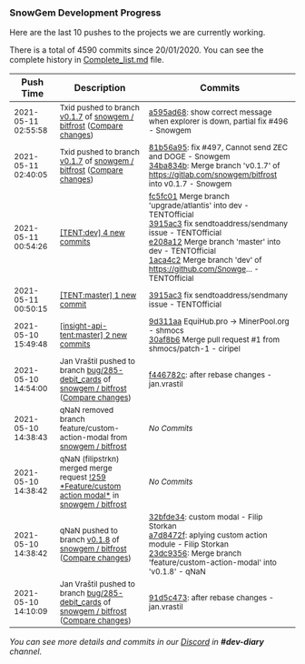 
### SnowGem Development Progress

Here are the last 10 pushes to the projects we are currently working.

There is a total of 4590 commits since 20/01/2020. You can see the complete history in
 [Complete_list.md](Complete_list.md) file.

| Push Time | Description | Commits |
| --- | --- | --- |
| <sub>2021-05-11 02:55:58</sub> | <sub>Txid pushed to branch [v0\.1\.7](https://gitlab.com/snowgem/bitfrost/commits/v0.1.7) of [snowgem / bitfrost](https://gitlab.com/snowgem/bitfrost) ([Compare changes](https://gitlab.com/snowgem/bitfrost/compare/34ba834bd814d1874c350d29978950ac991bc100...a595ad688803d54d24dac47a6a913e81971734fe))</sub> | <sub>[a595ad68](https://gitlab.com/snowgem/bitfrost/-/commit/a595ad688803d54d24dac47a6a913e81971734fe): show correct message when explorer is down, partial fix #496 - Snowgem</sub> |
| <sub>2021-05-11 02:40:05</sub> | <sub>Txid pushed to branch [v0\.1\.7](https://gitlab.com/snowgem/bitfrost/commits/v0.1.7) of [snowgem / bitfrost](https://gitlab.com/snowgem/bitfrost) ([Compare changes](https://gitlab.com/snowgem/bitfrost/compare/7ca0258a50c1597711f6d182c142246cd8fcfb17...34ba834bd814d1874c350d29978950ac991bc100))</sub> | <sub>[81b56a95](https://gitlab.com/snowgem/bitfrost/-/commit/81b56a9576ab5f435f507350896943306d2fbc30): fix #497, Cannot send ZEC and DOGE - Snowgem<br>[34ba834b](https://gitlab.com/snowgem/bitfrost/-/commit/34ba834bd814d1874c350d29978950ac991bc100): Merge branch 'v0.1.7' of https://gitlab.com/snowgem/bitfrost into v0.1.7 - Snowgem</sub> |
| <sub>2021-05-11 00:54:26</sub> | <sub>[[TENT:dev] 4 new commits](https://github.com/TENTOfficial/TENT/compare/38f201a43342...1aca4c25b76b)</sub> | <sub>[fc5fc01](https://github.com/TENTOfficial/TENT/commit/fc5fc014e789fc7c3d64bc0afabb8e20bf7ff702) Merge branch 'upgrade/atlantis' into dev - TENTOfficial<br>[3915ac3](https://github.com/TENTOfficial/TENT/commit/3915ac3cbb1981d52411a9b8c3c9692d3f92f56b) fix sendtoaddress/sendmany issue - TENTOfficial<br>[e208a12](https://github.com/TENTOfficial/TENT/commit/e208a129712ec24c46a1af253cace699bf88319d) Merge branch 'master' into dev - TENTOfficial<br>[1aca4c2](https://github.com/TENTOfficial/TENT/commit/1aca4c25b76bc93844798ca63f7cfb1292c2b89e) Merge branch 'dev' of https://github.com/Snowge... - TENTOfficial</sub> |
| <sub>2021-05-11 00:50:15</sub> | <sub>[[TENT:master] 1 new commit](https://github.com/TENTOfficial/TENT/commit/3915ac3cbb1981d52411a9b8c3c9692d3f92f56b)</sub> | <sub>[3915ac3](https://github.com/TENTOfficial/TENT/commit/3915ac3cbb1981d52411a9b8c3c9692d3f92f56b) fix sendtoaddress/sendmany issue - TENTOfficial</sub> |
| <sub>2021-05-10 15:49:48</sub> | <sub>[[insight-api-tent:master] 2 new commits](https://github.com/TENTOfficial/insight-api-tent/compare/ab473ff2cb3b...30af8b609e42)</sub> | <sub>[9d311aa](https://github.com/TENTOfficial/insight-api-tent/commit/9d311aa0d388e5656107c1555a3ec3f749c3cd28) EquiHub.pro -> MinerPool.org - shmocs<br>[30af8b6](https://github.com/TENTOfficial/insight-api-tent/commit/30af8b609e428c3276bcdc372b56b4dd47fa4416) Merge pull request #1 from shmocs/patch-1 - ciripel</sub> |
| <sub>2021-05-10 14:54:00</sub> | <sub>Jan Vraštil pushed to branch [bug/285\-debit\_cards](https://gitlab.com/snowgem/bitfrost/commits/bug/285-debit_cards) of [snowgem / bitfrost](https://gitlab.com/snowgem/bitfrost) ([Compare changes](https://gitlab.com/snowgem/bitfrost/compare/91d5c4731335362d9c6e8efc08999e0c313d3501...f446782c682b70406117d565643b966acff8605b))</sub> | <sub>[f446782c](https://gitlab.com/snowgem/bitfrost/-/commit/f446782c682b70406117d565643b966acff8605b): after rebase changes - jan.vrastil</sub> |
| <sub>2021-05-10 14:38:43</sub> | <sub>qNaN removed branch feature/custom-action-modal from [snowgem / bitfrost](https://gitlab.com/snowgem/bitfrost)</sub> | <sub>_No Commits_</sub> |
| <sub>2021-05-10 14:38:42</sub> | <sub>qNaN (filipstrkn) merged merge request [\!259 \*Feature/custom action modal\*](https://gitlab.com/snowgem/bitfrost/-/merge_requests/259) in [snowgem / bitfrost](https://gitlab.com/snowgem/bitfrost)</sub> | <sub>_No Commits_</sub> |
| <sub>2021-05-10 14:38:42</sub> | <sub>qNaN pushed to branch [v0\.1\.8](https://gitlab.com/snowgem/bitfrost/commits/v0.1.8) of [snowgem / bitfrost](https://gitlab.com/snowgem/bitfrost) ([Compare changes](https://gitlab.com/snowgem/bitfrost/compare/3d284412fc3cfaf586eb79c529944ba247c53f30...23dc9356658157a9f26f265652d8503a2d8f7bbe))</sub> | <sub>[32bfde34](https://gitlab.com/snowgem/bitfrost/-/commit/32bfde34a2b32ca68a4d758576118171730ed651): custom modal - Filip Storkan<br>[a7d8472f](https://gitlab.com/snowgem/bitfrost/-/commit/a7d8472fb1e22796ec2c7d8622aa68aaa23f7433): aplying custom action module - Filip Storkan<br>[23dc9356](https://gitlab.com/snowgem/bitfrost/-/commit/23dc9356658157a9f26f265652d8503a2d8f7bbe): Merge branch 'feature/custom-action-modal' into 'v0.1.8' - qNaN</sub> |
| <sub>2021-05-10 14:10:09</sub> | <sub>Jan Vraštil pushed to branch [bug/285\-debit\_cards](https://gitlab.com/snowgem/bitfrost/commits/bug/285-debit_cards) of [snowgem / bitfrost](https://gitlab.com/snowgem/bitfrost) ([Compare changes](https://gitlab.com/snowgem/bitfrost/compare/d6b2b1e41c602933039105acb6f02c5b6ea16301...91d5c4731335362d9c6e8efc08999e0c313d3501))</sub> | <sub>[91d5c473](https://gitlab.com/snowgem/bitfrost/-/commit/91d5c4731335362d9c6e8efc08999e0c313d3501): after rebase changes - jan.vrastil</sub> |

_You can see more details and commits in our [Discord](https://discord.gg/zumGnbg) in **#dev-diary** channel._
